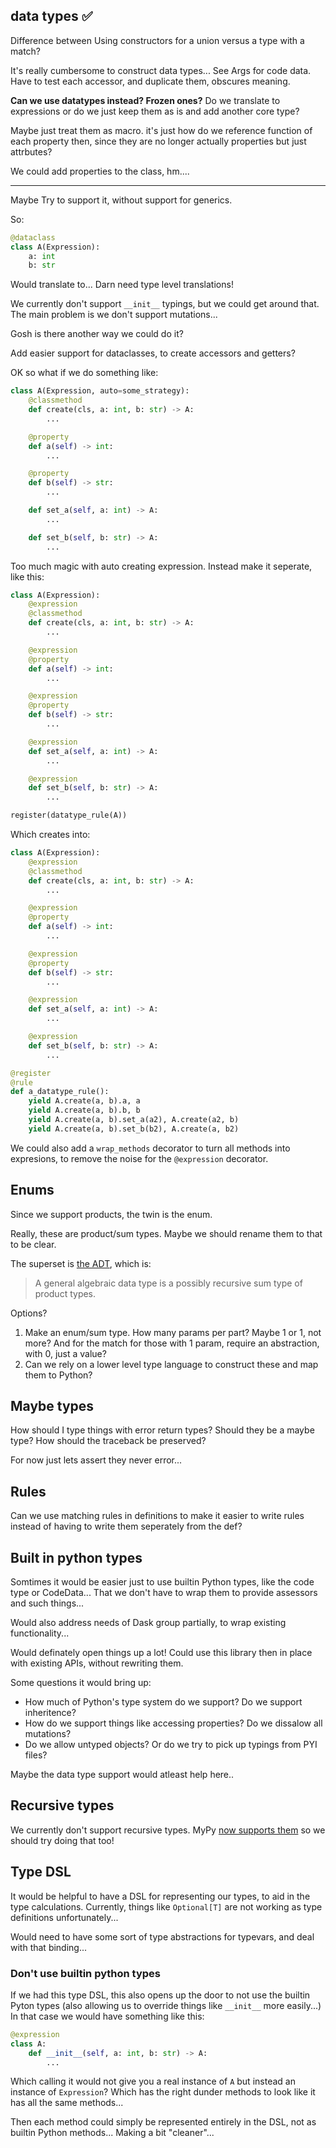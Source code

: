 ## data types ✅

Difference between Using constructors for a union versus a type with a match?

It's really cumbersome to construct data types... See Args for code data. Have to test
each accessor, and duplicate them, obscures meaning.

**Can we use datatypes instead? Frozen ones?** Do we translate to expressions or do
we just keep them as is and add another core type?

Maybe just treat them as macro. it's just how do we reference function of each property
then, since they are no longer actually properties but just attrbutes?

We could add properties to the class, hm....

---

Maybe Try to support it, without support for generics.

So:

```python
@dataclass
class A(Expression):
    a: int
    b: str
```

Would translate to...
Darn need type level translations!

We currently don't support `__init__` typings, but we could get around that. The main problem is we don't support mutations...

Gosh is there another way we could do it?

Add easier support for dataclasses, to create accessors and getters?

OK so what if we do something like:

```python
class A(Expression, auto=some_strategy):
    @classmethod
    def create(cls, a: int, b: str) -> A:
        ...

    @property
    def a(self) -> int:
        ...

    @property
    def b(self) -> str:
        ...

    def set_a(self, a: int) -> A:
        ...

    def set_b(self, b: str) -> A:
        ...
```

Too much magic with auto creating expression. Instead make it seperate, like this:

```python
class A(Expression):
    @expression
    @classmethod
    def create(cls, a: int, b: str) -> A:
        ...

    @expression
    @property
    def a(self) -> int:
        ...

    @expression
    @property
    def b(self) -> str:
        ...

    @expression
    def set_a(self, a: int) -> A:
        ...

    @expression
    def set_b(self, b: str) -> A:
        ...

register(datatype_rule(A))
```

Which creates into:

```python
class A(Expression):
    @expression
    @classmethod
    def create(cls, a: int, b: str) -> A:
        ...

    @expression
    @property
    def a(self) -> int:
        ...

    @expression
    @property
    def b(self) -> str:
        ...

    @expression
    def set_a(self, a: int) -> A:
        ...

    @expression
    def set_b(self, b: str) -> A:
        ...

@register
@rule
def a_datatype_rule():
    yield A.create(a, b).a, a
    yield A.create(a, b).b, b
    yield A.create(a, b).set_a(a2), A.create(a2, b)
    yield A.create(a, b).set_b(b2), A.create(a, b2)
```

We could also add a `wrap_methods` decorator to turn all methods into expresions,
to remove the noise for the `@expression` decorator.

## Enums

Since we support products, the twin is the enum.

Really, these are product/sum types. Maybe we should rename them to that to be clear.

The superset is [the ADT](https://en.wikipedia.org/wiki/Algebraic_data_type#Theory), which is:

> A general algebraic data type is a possibly recursive sum type of product types.

Options?

1. Make an enum/sum type. How many params per part? Maybe 1 or 1, not more? And for the match
   for those with 1 param, require an abstraction, with 0, just a value?
2. Can we rely on a lower level type language to construct these and map them to Python?

## Maybe types

How should I type things with error return types? Should they be a maybe type? How should the traceback
be preserved?

For now just lets assert they never error...

## Rules

Can we use matching rules in definitions to make it easier to write rules instead
of having to write them seperately from the def?

## Built in python types

Somtimes it would be easier just to use builtin Python types, like the code type or CodeData... That we don't have to wrap them to provide assessors and such things...

Would also address needs of Dask group partially, to wrap existing functionality...

Would definately open things up a lot! Could use this library then in place with existing APIs, without rewriting them.

Some questions it would bring up:

- How much of Python's type system do we support? Do we support inheritence?
- How do we support things like accessing properties? Do we dissalow all mutations?
- Do we allow untyped objects? Or do we try to pick up typings from PYI files?

Maybe the data type support would atleast help here..

## Recursive types

We currently don't support recursive types. MyPy [now supports them](https://github.com/python/mypy/issues/731#issuecomment-1260976955)
so we should try doing that too!

## Type DSL

It would be helpful to have a DSL for representing our types, to aid in the type calculations.
Currently, things like `Optional[T]` are not working as type definitions unfortunately...

Would need to have some sort of type abstractions for typevars, and deal with that binding...

### Don't use builtin python types

If we had this type DSL, this also opens up the door to not use the builtin Pyton types
(also allowing us to override things like `__init__` more easily...) In that case we would
have something like this:

```python
@expression
class A:
    def __init__(self, a: int, b: str) -> A:
        ...
```

Which calling it would not give you a real instance of `A` but instead an instance of
`Expression`? Which has the right dunder methods to look like it has all the same methods...

Then each method could simply be represented entirely in the DSL, not as builtin Python
methods... Making a bit "cleaner"...
